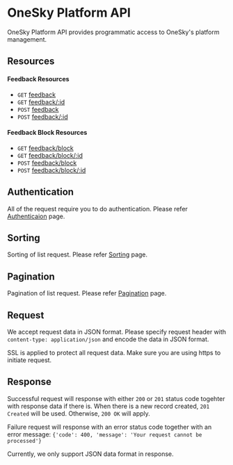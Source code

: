 # OneSky Platform API

OneSky Platform API provides programmatic access to OneSky's platform management.

## Resources

#### Feedback Resources
- `GET`  [feedback](/resources/feedback.md#list-of-feedbacks)
- `GET`  [feedback/:id](/resources/feedback.md#feedback)
- `POST` [feedback](/resources/feedback.md#create-feedback)
- `POST` [feedback/:id](/resources/feedback.md#update-feedback)

#### Feedback Block Resources
- `GET`  [feedback/block](/resources/feedback_block.md#list-of-feedback-blocks)
- `GET`  [feedback/block/:id](/resources/feedback_block.md#feedback-blocks)
- `POST` [feedback/block](/resources/feedback_block.md#create-feedback-blocks)
- `POST` [feedback/block/:id](/resources/feedback_block.md#update-feedback-blocks)

## Authentication

All of the request require you to do authentication. Please refer [Authenticaion](/reference/authentication.md) page.

## Sorting

Sorting of list request. Please refer [Sorting](/reference/sorting.md) page.

## Pagination

Pagination of list request. Please refer [Pagination](/reference/pagination.md) page.

## Request
We accept request data in JSON format. Please specify request header with `content-type: application/json` and encode the data in JSON format.

SSL is applied to protect all request data. Make sure you are using https to initiate request.

## Response
Successful request will response with either `200` or `201` status code togehter with response data if there is. When there is a new record created, `201 Created` will be used. Otherwise, `200 OK` will apply.

Failure request will response with an error status code together with an error message:
`{'code': 400, 'message': 'Your request cannot be processed'}`

Currently, we only support JSON data format in response.
